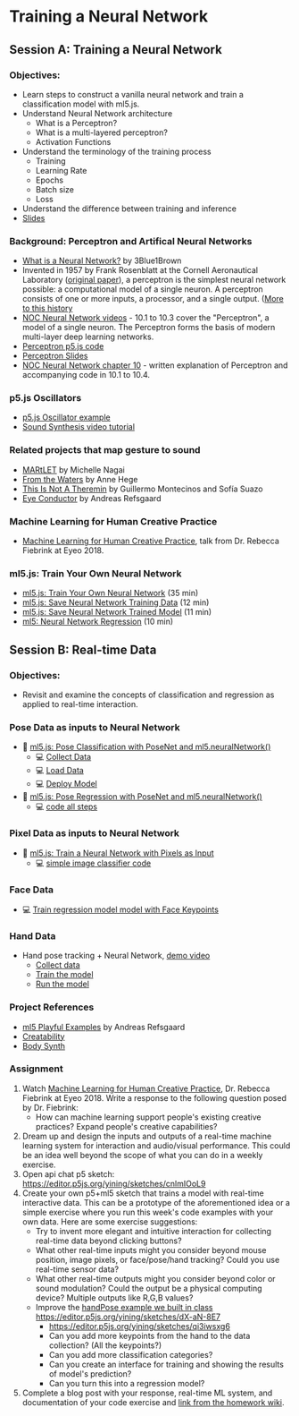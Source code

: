 # Training a Neural Network

## Session A: Training a Neural Network

### Objectives:

- Learn steps to construct a vanilla neural network and train a classification model with ml5.js.
- Understand Neural Network architecture
  - What is a Perceptron?
  - What is a multi-layered perceptron?
  - Activation Functions
- Understand the terminology of the training process
  - Training
  - Learning Rate
  - Epochs
  - Batch size
  - Loss
- Understand the difference between training and inference
- [Slides](https://docs.google.com/presentation/d/1pQPU2ANEPuESCr-POjbRDPnR992VGS3TRfj7C9eK1Co/edit?usp=sharing)

### Background: Perceptron and Artifical Neural Networks

- [What is a Neural Network?](https://youtu.be/aircAruvnKk?list=PLZHQObOWTQDNU6R1_67000Dx_ZCJB-3pi) by 3Blue1Brown
- Invented in 1957 by Frank Rosenblatt at the Cornell Aeronautical Laboratory ([original paper](http://www.ling.upenn.edu/courses/cogs501/Rosenblatt1958.pdf)), a perceptron is the simplest neural network possible: a computational model of a single neuron. A perceptron consists of one or more inputs, a processor, and a single output. ([More to this history](https://github.com/ml5js/Intro-ML-Arts-IMA-F23/wiki/Brief-History-of-Artificial-Neural-Networks)
- [NOC Neural Network videos](https://youtu.be/XJ7HLz9VYz0?list=PLRqwX-V7Uu6aCibgK1PTWWu9by6XFdCfh) - 10.1 to 10.3 cover the "Perceptron", a model of a single neuron. The Perceptron forms the basis of modern multi-layer deep learning networks.
- [Perceptron p5.js code](https://editor.p5js.org/natureofcode/sketches/guiOyd5GD)
- [Perceptron Slides](https://drive.google.com/file/d/1io05Uzpb9BclWzXyvB6wEj_Zu4uI_hOX/view?usp=sharing)
- [NOC Neural Network chapter 10](https://natureofcode.com/book/chapter-10-neural-networks/) - written explanation of Perceptron and accompanying code in 10.1 to 10.4.

### p5.js Oscillators

- [p5.js Oscillator example](https://editor.p5js.org/ima_ml/sketches/fSGClc_aK)
- [Sound Synthesis video tutorial](https://youtu.be/Bk8rLzzSink)

### Related projects that map gesture to sound

- [MARtLET](https://vimeo.com/19980514) by Michelle Nagai
- [From the Waters](https://www.youtube.com/watch?v=k6dwnr5RDow) by Anne Hege
- [This Is Not A Theremin](https://sofiaitp.wordpress.com/2018/12/04/this-is-not-a-theremin/) by Guillermo Montecinos and Sofía Suazo
- [Eye Conductor]([https://andreasrefsgaard.dk/project/eye-conductor/](https://www.andreasrefsgaard.dk/projects/eye-conductor/)) by Andreas Refsgaard

### Machine Learning for Human Creative Practice

- [Machine Learning for Human Creative Practice](https://vimeo.com/287094397), talk from Dr. Rebecca Fiebrink at Eyeo 2018.

### ml5.js: Train Your Own Neural Network

- [ml5.js: Train Your Own Neural Network](https://youtu.be/8HEgeAbYphA?list=PLRqwX-V7Uu6YPSwT06y_AEYTqIwbeam3y) (35 min)
- [ml5.js: Save Neural Network Training Data](https://youtu.be/q6cwxORPDo8?list=PLRqwX-V7Uu6YPSwT06y_AEYTqIwbeam3y) (12 min)
- [ml5.js: Save Neural Network Trained Model](https://youtu.be/wUrg9Hjkhg0?list=PLRqwX-V7Uu6YPSwT06y_AEYTqIwbeam3y) (11 min)
- [ml5: Neural Network Regression](https://youtu.be/fFzvwdkzr_c?list=PLRqwX-V7Uu6YPSwT06y_AEYTqIwbeam3y) (10 min)

## Session B: Real-time Data

### Objectives:

- Revisit and examine the concepts of classification and regression as applied to real-time interaction.

### Pose Data as inputs to Neural Network

- 🎥 [ml5.js: Pose Classification with PoseNet and ml5.neuralNetwork()](https://youtu.be/FYgYyq-xqAw?list=PLRqwX-V7Uu6YPSwT06y_AEYTqIwbeam3y)
  - 💻 [Collect Data](https://editor.p5js.org/codingtrain/sketches/kTM0Gm-1q)
  - 💻 [Load Data](https://editor.p5js.org/codingtrain/sketches/-Ywq20rM9)
  - 💻 [Deploy Model](https://editor.p5js.org/codingtrain/sketches/c5sDNr8eM)
- 🎥 [ml5.js: Pose Regression with PoseNet and ml5.neuralNetwork()](https://youtu.be/lob74HqHYJ0?list=PLRqwX-V7Uu6YPSwT06y_AEYTqIwbeam3y)
  - 💻 [code all steps](https://editor.p5js.org/codingtrain/sketches/JI_j-PiLk)

### Pixel Data as inputs to Neural Network

- 🎥 [ml5.js: Train a Neural Network with Pixels as Input](https://youtu.be/UaKab6h9Z0I?list=PLRqwX-V7Uu6YPSwT06y_AEYTqIwbeam3y)
  - 💻 [simple image classifier code](https://editor.p5js.org/codingtrain/sketches/rkonHpec2)

### Face Data

- 💻 [Train regression model model with Face Keypoints](https://editor.p5js.org/ima_ml/sketches/US3ZX6zCD)

### Hand Data

- Hand pose tracking + Neural Network, [demo video](https://www.loom.com/share/420fa5941dea411491af817011622c86)
  - [Collect data](https://editor.p5js.org/yining/sketches/dCoPm-Opb)
  - [Train the model](https://editor.p5js.org/yining/sketches/IrBFfXbSF)
  - [Run the model](https://editor.p5js.org/yining/sketches/6cFF9-L-Z)

### Project References

- [ml5 Playful Examples](https://ml5-fellowship-2020.github.io/examples/) by Andreas Refsgaard
- [Creatability](https://experiments.withgoogle.com/collection/creatability)
- [Body Synth](https://experiments.withgoogle.com/body-synth)

### Assignment

1. Watch [Machine Learning for Human Creative Practice](https://vimeo.com/287094397), Dr. Rebecca Fiebrink at Eyeo 2018. Write a response to the following question posed by Dr. Fiebrink:
   - How can machine learning support people's existing creative practices? Expand people's creative capabilities?
2. Dream up and design the inputs and outputs of a real-time machine learning system for interaction and audio/visual performance. This could be an idea well beyond the scope of what you can do in a weekly exercise.
3. Open api chat p5 sketch: https://editor.p5js.org/yining/sketches/cnlmIOoL9
4. Create your own p5+ml5 sketch that trains a model with real-time interactive data. This can be a prototype of the aforementioned idea or a simple exercise where you run this week's code examples with your own data. Here are some exercise suggestions:
   - Try to invent more elegant and intuitive interaction for collecting real-time data beyond clicking buttons?
   - What other real-time inputs might you consider beyond mouse position, image pixels, or face/pose/hand tracking? Could you use real-time sensor data?
   - What other real-time outputs might you consider beyond color or sound modulation? Could the output be a physical computing device? Multiple outputs like R,G,B values?
   - Improve the [handPose example we built in class](https://editor.p5js.org/ima_ml/sketches/JjnhklcOX) https://editor.p5js.org/yining/sketches/dX-aN-8E7
     - https://editor.p5js.org/yining/sketches/qi3iwsxg6 
     - Can you add more keypoints from the hand to the data collection? (All the keypoints?)
     - Can you add more classification categories?
     - Can you create an interface for training and showing the results of model's prediction?
     - Can you turn this into a regression model?
5. Complete a blog post with your response, real-time ML system, and documentation of your code exercise and [link from the homework wiki](https://github.com/ml5js/Intro-ML-Arts-IMA-F23/wiki/Assignment-7).
